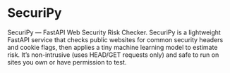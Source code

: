 # SecuriPy
SecuriPy — FastAPI Web Security Risk Checker.  SecuriPy is a lightweight FastAPI service that checks public websites for common security headers and cookie flags, then applies a tiny machine learning model to estimate risk. It’s non-intrusive (uses HEAD/GET requests only) and safe to run on sites you own or have permission to test.
